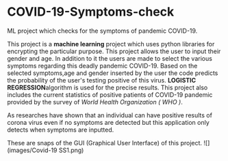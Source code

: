 # COVID-19-Symptoms-check
ML project which checks for the symptoms of pandemic COVID-19.


This project is a **machine learning** project which uses python libraries for encrypting the particular purpose. This project allows the user to input their gender and age. In addition to it the users are made to select the various symptoms regarding this deadly pandemic COVID-19. Based on the selected symptoms,age and gender inserted by the user the code predicts the probability of the user's testing positive of this virus. **LOGISTIC REGRESSION**algorithm is used for the precise results.
This project also includes the current statistics of positive patients of COVID-19 pandemic provided by the survey of *World Health Organization ( WHO )*.

As researches have shown that an individual can have positive results of corona virus even if no symptoms are detected but this application only detects when symptoms are inputted.

These are snaps of the GUI (Graphical User Interface) of this project.
![](images/Covid-19 SS1.png)
